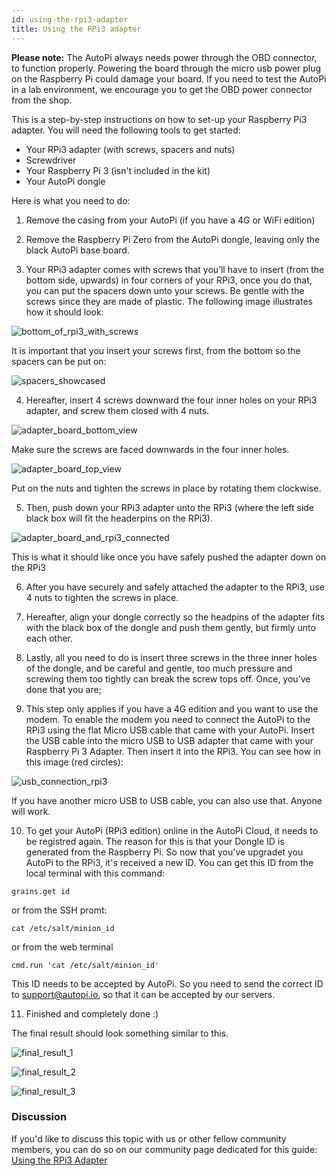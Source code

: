 ```yaml
---
id: using-the-rpi3-adapter
title: Using the RPi3 adapter
---
```


**Please note:** The AutoPi always needs power through the OBD connector, to function properly. Powering the board through the micro usb power plug on the Raspberry Pi could damage your board. If you need to test the AutoPi in a lab environment, we encourage you to get the OBD power connector from the shop.

This is a step-by-step instructions on how to set-up your Raspberry Pi3 adapter. You will need the following tools to get started:

- Your RPi3 adapter (with screws, spacers and nuts)
- Screwdriver
- Your Raspberry Pi 3 (isn't included in the kit)
- Your AutoPi dongle

Here is what you need to do:

1. Remove the casing from your AutoPi (if you have a 4G or WiFi edition)

2. Remove the Raspberry Pi Zero from the AutoPi dongle, leaving only the black AutoPi base board.

3. Your RPi3 adapter comes with screws that you’ll have to insert (from the bottom side, upwards) in four corners of your RPi3, once you do that, you can put the spacers down unto your screws. Be gentle with the screws since they are made of plastic. The following image illustrates how it should look:

![bottom_of_rpi3_with_screws](/img/guides/using_the_rpi3_adapter/bottom_of_rpi3_with_screws.jpg)

It is important that you insert your screws first, from the bottom so the spacers can be put on:

![spacers_showcased](/img/guides/using_the_rpi3_adapter/spacers_showcased.jpg)

4. Hereafter, insert 4 screws downward the four inner holes on your RPi3 adapter, and screw them closed with 4 nuts. 

![adapter_board_bottom_view](/img/guides/using_the_rpi3_adapter/adapter_board_bottom_view.jpg)

Make sure the screws are faced downwards in the four inner holes. 

![adapter_board_top_view](/img/guides/using_the_rpi3_adapter/adapter_board_top_view.jpg)

Put on the nuts and tighten the screws in place by rotating them clockwise.

5. Then, push down your RPi3 adapter unto the RPi3 (where the left side black box will fit the headerpins on the RPi3).

![adapter_board_and_rpi3_connected](/img/guides/using_the_rpi3_adapter/adapter_board_and_rpi3_connected.jpg)

This is what it should like once you have safely pushed the adapter down on the RPi3

6. After you have securely and safely attached the adapter to the RPi3, use 4 nuts to tighten the screws in place. 

7. Hereafter, align your dongle correctly so the headpins of the adapter fits with the black box of the dongle and push them gently, but firmly unto each other. 

8. Lastly, all you need to do is insert three screws in the three inner holes of the dongle, and be careful and gentle, too much pressure and screwing them too tightly can break the screw tops off. Once, you’ve done that you are; 

9. This step only applies if you have a 4G edition and you want to use the modem. To enable the modem you need to connect the AutoPi to the RPi3 using the flat Micro USB cable that came with your AutoPi. Insert the USB cable into the micro USB to USB adapter that came with your Raspberry Pi 3 Adapter. Then insert it into the RPi3. You can see how in this image (red circles):

![usb_connection_rpi3](/img/guides/using_the_rpi3_adapter/usb_connection_rpi3.jpg)

If you have another micro USB to USB cable, you can also use that. Anyone will work. 

10. To get your AutoPi (RPi3 edition) online in the AutoPi Cloud, it needs to be registred again. The reason for this is that your Dongle ID is generated from the Raspberry Pi. So now that you've upgradet you AutoPi to the RPi3, it's received a new ID. You can get this ID from the local terminal with this command:
```
grains.get id
```
or from the SSH promt:
```
cat /etc/salt/minion_id
```
or from the web terminal
```
cmd.run 'cat /etc/salt/minion_id'
```

This ID needs to be accepted by AutoPi. So you need to send the correct ID to support@autopi.io, so that it can be accepted by our servers. 

11. Finished and completely done :)

The final result should look something similar to this. 

![final_result_1](/img/guides/using_the_rpi3_adapter/final_result_1.jpg)

![final_result_2](/img/guides/using_the_rpi3_adapter/final_result_2.jpg)

![final_result_3](/img/guides/using_the_rpi3_adapter/final_result_3.jpg)

### Discussion
If you'd like to discuss this topic with us or other fellow community members, you can do so on our community page dedicated for this guide:
[Using the RPi3 Adapter](https://community.autopi.io/t/using-the-rpi3-adapter/293)